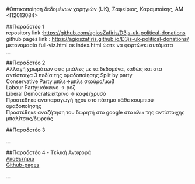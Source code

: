 #Οπτικοποίηση δεδομένων χορηγιών (UK), Ζαφείριος, Καραμποΐκης, ΑΜ <Π2013084>


##Παραδοτέο 1  <br />
repository link :https://github.com/agiosZafiris/D3js-uk-political-donations  <br />
github pages link : https://agioszafiris.github.io/D3js-uk-political-donations/  <br />
μετονομασία full-viz.html σε index.html ώστε να φορτώνει αυτόματα <br />
... <br />

##Παραδοτέο 2 <br />
Αλλαγή χρωμάτων στις μπάλες με τα δεδομένα, καθώς και στα αντίστοιχα 3 πεδία της ομαδοποίησης Split by party <br />
  Conservative Party:μπλε->μπλε σκούρο/μωβ <br />
  Labour Party: κόκκινο -> ροζ <br />
  Liberal Democrats:κίτρινο -> καφέ/χρυσό <br />
Προστέθηκε αναπαραγωγή ήχου στο πάτημα κάθε κουμπιού ομαδοποίησης <br />
Προστέθηκε αναζήτηση του δωρητή στο google στο κλικ της αντίστοιχης μπαλίτσας/δωρεάς <br />

##Παραδοτέο 3 <br />

...

##Παραδοτέο 4 - Tελική Αναφορά <br />
[Αποθετήριο](https://github.com/agiosZafiris/TelikiAnafora)<br />
[Github-pages](https://agioszafiris.github.io/TelikiAnafora/)<br />

...
